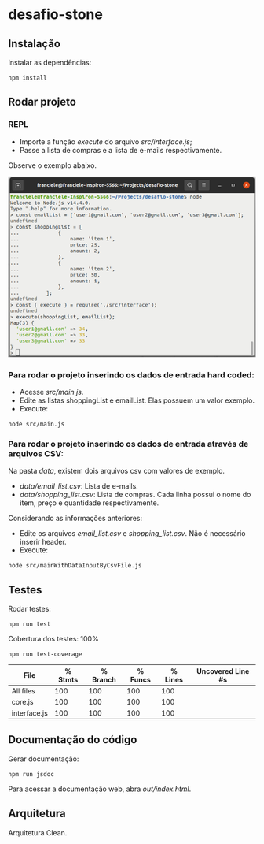 # desafio-stone

## Instalação

Instalar as dependências:
```
npm install
```

## Rodar projeto

### REPL

- Importe a função _execute_ do arquivo _src/interface.js_;
- Passe a lista de compras e a lista de e-mails respectivamente.

Observe o exemplo abaixo.

![Screenshot](images/repl.png)

### Para rodar o projeto inserindo os dados de entrada hard coded:
- Acesse _src/main.js_.
- Edite as listas shoppingList e emailList. Elas possuem um valor exemplo.
- Execute: 

```
node src/main.js
```

### Para rodar o projeto inserindo os dados de entrada através de arquivos CSV:

Na pasta _data_, existem dois arquivos csv com valores de exemplo.

- _data/email_list.csv_: Lista de e-mails.
- _data/shopping_list.csv_: Lista de compras. Cada linha possui o nome do item, preço e quantidade respectivamente.

Considerando as informações anteriores:

- Edite os arquivos _email_list.csv_ e _shopping_list.csv_. Não é necessário inserir header.
- Execute:

```
node src/mainWithDataInputByCsvFile.js
```

## Testes

Rodar testes:
```
npm run test
```
Cobertura dos testes: 100%
```
npm run test-coverage
```

File          | % Stmts | % Branch | % Funcs | % Lines | Uncovered Line #s 
--------------|---------|----------|---------|---------|-------------------
All files     |     100 |      100 |     100 |     100 |                   
 core.js      |     100 |      100 |     100 |     100 |                   
 interface.js |     100 |      100 |     100 |     100 |                   


## Documentação do código

Gerar documentação:
```
npm run jsdoc
```
Para acessar a documentação web, abra _out/index.html_.

## Arquitetura

Arquitetura Clean.
